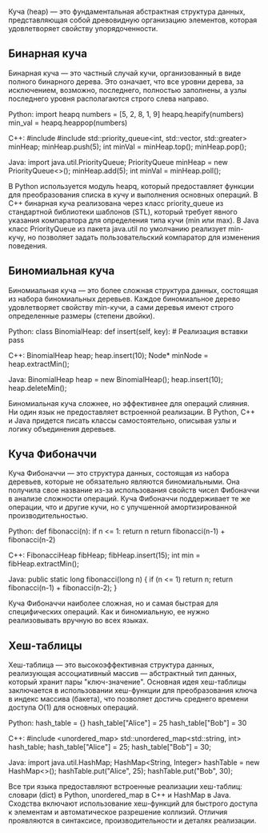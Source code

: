 Куча (heap) — это фундаментальная абстрактная структура данных, представляющая собой древовидную организацию элементов, которая удовлетворяет свойству упорядоченности.

## Бинарная куча
Бинарная куча — это частный случай кучи, организованный в виде полного бинарного дерева. Это означает, что все уровни дерева, за исключением, возможно, последнего, полностью заполнены, а узлы последнего уровня располагаются строго слева направо.

Python:
import heapq
numbers = [5, 2, 8, 1, 9]
heapq.heapify(numbers)
min_val = heapq.heappop(numbers)

C++:
#include <queue>
#include <vector>
std::priority_queue<int, std::vector<int>, std::greater<int>> minHeap;
minHeap.push(5);
int minVal = minHeap.top();
minHeap.pop();

Java:
import java.util.PriorityQueue;
PriorityQueue<Integer> minHeap = new PriorityQueue<>();
minHeap.add(5);
int minVal = minHeap.poll();

В Python используется модуль heapq, который предоставляет функции для преобразования списка в кучу и выполнения основных операций. В C++ бинарная куча реализована через класс priority_queue из стандартной библиотеки шаблонов (STL), который требует явного указания компаратора для определения типа кучи (min или max). В Java класс PriorityQueue из пакета java.util по умолчанию реализует min-кучу, но позволяет задать пользовательский компаратор для изменения поведения.

## Биномиальная куча
Биномиальная куча — это более сложная структура данных, состоящая из набора биномиальных деревьев. Каждое биномиальное дерево удовлетворяет свойству min-кучи, а сами деревья имеют строго определенные размеры (степени двойки).

Python:
class BinomialHeap:
    def insert(self, key):
        # Реализация вставки
        pass

C++:
BinomialHeap heap;
heap.insert(10);
Node* minNode = heap.extractMin();

Java:
BinomialHeap heap = new BinomialHeap();
heap.insert(10);
heap.deleteMin();

Биномиальная куча сложнее, но эффективнее для операций слияния. Ни один язык не предоставляет встроенной реализации. В Python, C++ и Java придется писать классы самостоятельно, описывая узлы и логику объединения деревьев.

## Куча Фибоначчи
Куча Фибоначчи — это структура данных, состоящая из набора деревьев, которые не обязательно являются биномиальными. Она получила свое название из-за использования свойств чисел Фибоначчи в анализе сложности операций. Куча Фибоначчи поддерживает те же операции, что и другие кучи, но с улучшенной амортизированной производительностью.

Python:
def fibonacci(n):
    if n <= 1:
        return n
    return fibonacci(n-1) + fibonacci(n-2)

C++:
FibonacciHeap<int> fibHeap;
fibHeap.insert(15);
int min = fibHeap.extractMin();

Java:
public static long fibonacci(long n) {
    if (n <= 1) return n;
    return fibonacci(n-1) + fibonacci(n-2);
}

Куча Фибоначчи наиболее сложная, но и самая быстрая для специфических операций. Как и биномиальную, ее нужно реализовывать вручную во всех языках.

## Хеш-таблицы
Хеш-таблица — это высокоэффективная структура данных, реализующая ассоциативный массив — абстрактный тип данных, который хранит пары "ключ-значение". Основная идея хеш-таблицы заключается в использовании хеш-функции для преобразования ключа в индекс массива (бакета), что позволяет достичь среднего времени доступа O(1) для основных операций.

Python:
hash_table = {}
hash_table["Alice"] = 25
hash_table["Bob"] = 30

C++:
#include <unordered_map>
std::unordered_map<std::string, int> hash_table;
hash_table["Alice"] = 25;
hash_table["Bob"] = 30;

Java:
import java.util.HashMap;
HashMap<String, Integer> hashTable = new HashMap<>();
hashTable.put("Alice", 25);
hashTable.put("Bob", 30);

Все три языка предоставляют встроенные реализации хеш-таблиц: словари (dict) в Python, unordered_map в C++ и HashMap в Java. Сходства включают использование хеш-функций для быстрого доступа к элементам и автоматическое разрешение коллизий. Отличия проявляются в синтаксисе, производительности и деталях реализации.
